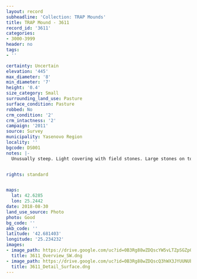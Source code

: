 ```yaml
---
layout: record
subheadline: 'Collection: TRAP Mounds'
title: TRAP Mound - 3611
record_id: '3611'
categories:
- 3000-3999
header: no
tags:
- ''

certainty: Uncertain
elevation: '445'
max_diameter: '8'
min_diameter: '7'
height: '0.4'
size_category: Small
surrounding_land_use: Pasture
surface_condition: Pasture
robbed: No
crm_condition: '2'
crm_intactness: '2'
campaign: '2011'
source: Survey
municipality: Yasenovo Region
locality: ''
bgcode: DS001
notes: |-
  Unusually steep. Light covering with field stones. Large stones on top. Surface uneven, no visible robbers trenches.


rights: standard


maps:
  lat: 42.6285
  lon: 25.2442
date: 2018-08-30
land_use_source: Photo
photo: Good
bg_code: ''
akb_code: ''
latitude: '42.681403'
longitude: '25.234232'
images:
- image_path: https://drive.google.com/uc?id=0B3Rg88wZDQscYW5vLTZpSGZpOFE
  title: 3611_Overview_SW.dng
- image_path: https://drive.google.com/uc?id=0B3Rg88wZDQscQ3hWX3JYUUNUbU0
  title: 3611_Detail_Surface.dng
---
```

